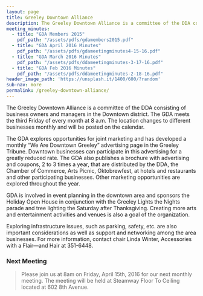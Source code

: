 ```yaml
---
layout: page
title: Greeley Downtown Alliance
description: The Greeley Downtown Alliance is a committee of the DDA consisting of business owners and managers in the Downtown district.
meeting_minutes:
  - title: "GDA Members 2015"
    pdf_path: "/assets/pdfs/gdamembers2015.pdf"
  - title: "GDA April 2016 Minutes"
    pdf_path: "/assets/pdfs/gdameetingminutes4-15-16.pdf"
  - title: "GDA March 2016 Minutes"
    pdf_path: "/assets/pdfs/ddameetingminutes-3-17-16.pdf"
  - title: "GDA Feb 2016 Minutes"
    pdf_path: "/assets/pdfs/ddameetingminutes-2-18-16.pdf"
header_image_path: 'https://unsplash.it/1400/600/?random'
sub-nav: more
permalink: /greeley-downtown-alliance/
---
```


The Greeley Downtown Alliance is a committee of the DDA consisting of business owners and managers in the Downtown district. The GDA meets the third Friday of every month at 8 a.m. The location changes to different businesses monthly and will be posted on the calendar.

The GDA explores opportunities for joint marketing and has developed a monthly “We Are Downtown Greeley” advertising page in the Greeley Tribune. Downtown businesses can participate in this advertising for a greatly reduced rate. The GDA also publishes a brochure with advertising and coupons, 2 to 3 times a year, that are distributed by the DDA, the Chamber of Commerce, Arts Picnic, Oktobrewfest, at hotels and restaurants and other participating businesses. Other marketing opportunities are explored throughout the year.

GDA is involved in event planning in the downtown area and sponsors the Holiday Open House in conjunction with the Greeley Lights the Nights parade and tree lighting the Saturday after Thanksgiving. Creating more arts and entertainment activities and venues is also a goal of the organization.

Exploring infrastructure issues, such as parking, safety, etc. are also important considerations as well as support and networking among the area businesses. For more information, contact chair Linda Winter, Accessories with a Flair—and Hair at 351-6448.

### Next Meeting

> Please join us at 8am on Friday, April 15th, 2016 for our next monthly meeting. The meeting will be held at Steamway Floor To Ceiling located at 602 8th Avenue.